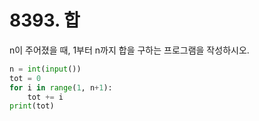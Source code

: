# 8393. 합

n이 주어졌을 때, 1부터 n까지 합을 구하는 프로그램을 작성하시오.
```python
n = int(input())
tot = 0
for i in range(1, n+1):
    tot += i
print(tot)
```